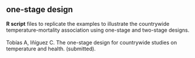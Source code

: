 ## one-stage design
**R script** files to replicate the examples to illustrate the countrywide temperature-mortality association using one-stage and two-stage designs.<br>
<br>
Tobías A, Iñíguez C. The one-stage design for countrywide studies on temperature and health. (submitted).
